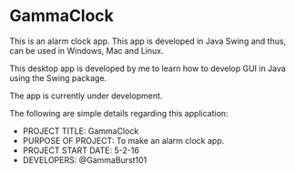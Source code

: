 # GammaClock

This is an alarm clock app. 
This app is developed in Java Swing and thus, can be used in Windows, Mac and Linux.

This desktop app is developed by me to learn how to develop GUI in Java using the Swing package.

The app is currently under development.
    
The following are simple details regarding this application:

* PROJECT TITLE: GammaClock
* PURPOSE OF PROJECT: To make an alarm clock app.
* PROJECT START DATE: 5-2-16
* DEVELOPERS: @GammaBurst101
